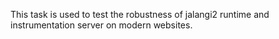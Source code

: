 This task is used to test the robustness of jalangi2 runtime and instrumentation server on modern websites.